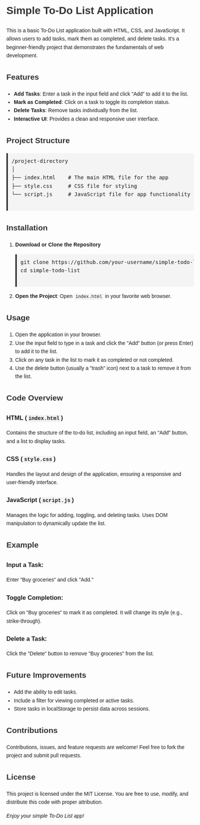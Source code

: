 <!DOCTYPE html>
<html lang="en">
<head>
  <meta charset="UTF-8">
  <meta name="viewport" content="width=device-width, initial-scale=1.0">
  <title>README - Simple To-Do List</title>
  <style>
    body {
      font-family: Arial, sans-serif;
      line-height: 1.6;
      margin: 20px;
    }
    h1, h2 {
      color: #333;
    }
    code {
      background-color: #f4f4f4;
      padding: 2px 4px;
      border-radius: 4px;
      font-family: "Courier New", Courier, monospace;
    }
    pre {
      background: #f4f4f4;
      padding: 10px;
      border-left: 4px solid #333;
      overflow-x: auto;
    }
    ul {
      margin: 10px 0;
      padding-left: 20px;
    }
  </style>
</head>
<body>
  <h1>Simple To-Do List Application</h1>
  <p>
    This is a basic To-Do List application built with HTML, CSS, and JavaScript. 
    It allows users to add tasks, mark them as completed, and delete tasks. 
    It's a beginner-friendly project that demonstrates the fundamentals of web development.
  </p>

  <h2>Features</h2>
  <ul>
    <li><strong>Add Tasks</strong>: Enter a task in the input field and click "Add" to add it to the list.</li>
    <li><strong>Mark as Completed</strong>: Click on a task to toggle its completion status.</li>
    <li><strong>Delete Tasks</strong>: Remove tasks individually from the list.</li>
    <li><strong>Interactive UI</strong>: Provides a clean and responsive user interface.</li>
  </ul>

  <h2>Project Structure</h2>
  <pre>
/project-directory
│
├── index.html    # The main HTML file for the app
├── style.css     # CSS file for styling
└── script.js     # JavaScript file for app functionality
  </pre>

  <h2>Installation</h2>
  <ol>
    <li><strong>Download or Clone the Repository</strong></li>
    <pre>
git clone https://github.com/your-username/simple-todo-list.git
cd simple-todo-list
    </pre>
    <li><strong>Open the Project</strong>: Open <code>index.html</code> in your favorite web browser.</li>
  </ol>

  <h2>Usage</h2>
  <ol>
    <li>Open the application in your browser.</li>
    <li>Use the input field to type in a task and click the "Add" button (or press Enter) to add it to the list.</li>
    <li>Click on any task in the list to mark it as completed or not completed.</li>
    <li>Use the delete button (usually a "trash" icon) next to a task to remove it from the list.</li>
  </ol>

  <h2>Code Overview</h2>
  <h3>HTML (<code>index.html</code>)</h3>
  <p>Contains the structure of the to-do list, including an input field, an "Add" button, and a list to display tasks.</p>
  <h3>CSS (<code>style.css</code>)</h3>
  <p>Handles the layout and design of the application, ensuring a responsive and user-friendly interface.</p>
  <h3>JavaScript (<code>script.js</code>)</h3>
  <p>Manages the logic for adding, toggling, and deleting tasks. Uses DOM manipulation to dynamically update the list.</p>

  <h2>Example</h2>
  <h3>Input a Task:</h3>
  <p>Enter "Buy groceries" and click "Add."</p>
  <h3>Toggle Completion:</h3>
  <p>Click on "Buy groceries" to mark it as completed. It will change its style (e.g., strike-through).</p>
  <h3>Delete a Task:</h3>
  <p>Click the "Delete" button to remove "Buy groceries" from the list.</p>

  <h2>Future Improvements</h2>
  <ul>
    <li>Add the ability to edit tasks.</li>
    <li>Include a filter for viewing completed or active tasks.</li>
    <li>Store tasks in localStorage to persist data across sessions.</li>
  </ul>

  <h2>Contributions</h2>
  <p>Contributions, issues, and feature requests are welcome! Feel free to fork the project and submit pull requests.</p>

  <h2>License</h2>
  <p>This project is licensed under the MIT License. You are free to use, modify, and distribute this code with proper attribution.</p>

  <p><em>Enjoy your simple To-Do List app!</em></p>
</body>
</html>

